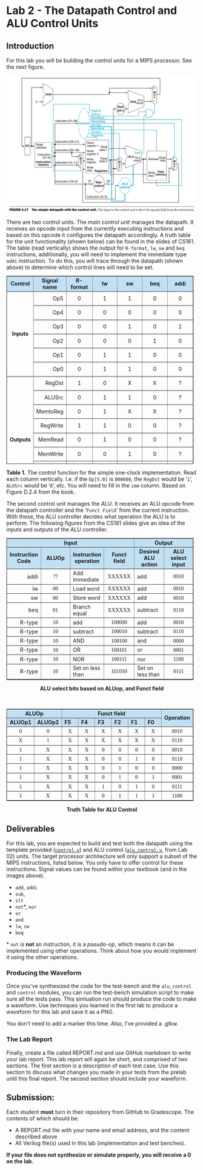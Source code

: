 # Lab 2 - The Datapath Control and ALU Control Units 

## Introduction

For this lab you will be building the control units for a MIPS processor. See the next figure.

![FIGURE 4.17  The simple datapath with the control unit.](./assets/fig-4.17.png)

There are two control units. The _main control unit_ manages the datapath. It receives an opcode
input from the currently executing instructions and based on this opcode it configures the
datapath accordingly. A truth table for the unit functionality (shown below) can be found in the
slides of CS161. The table (read vertically) shows the output for `R-format`, `lw`, `sw` and
`beq` instructions, additionally, you will need to implement the immediate type `addi`
instruction. To do this, you will trace through the datapath (shown above) to determine which
control lines will need to be set.

<table style="border-collapse: collapse; width: 98%; height: 496px;" border="1">
    <tbody>
        <tr style="height: 31px; background-color: #c2e0f4;">
            <td style="width: 14.2764%; height: 31px; text-align: center;"><strong>Control</strong></td>
            <td style="width: 14.2764%; height: 31px; text-align: center;"><strong>Signal name</strong></td>
            <td style="width: 14.2749%; height: 31px; text-align: center;"><strong>R-format</strong></td>
            <td style="width: 14.2764%; height: 31px; text-align: center;"><strong>lw</strong></td>
            <td style="width: 14.2749%; height: 31px; text-align: center;"><strong>sw</strong></td>
            <td style="width: 14.2764%; height: 31px; text-align: center;"><strong>beq</strong></td>
            <td style="width: 14.2749%; height: 31px; text-align: center;"><strong>addi</strong></td>
        </tr>
        <tr style="height: 31px;">
            <td style="width: 14.2764%; height: 186px; text-align: center;" rowspan="6"><strong>Inputs</strong></td>
            <td style="width: 14.2764%; height: 31px; text-align: right;">Op5</td>
            <td style="width: 14.2749%; height: 31px; text-align: center;">0</td>
            <td style="width: 14.2764%; height: 31px; text-align: center;">1</td>
            <td style="width: 14.2749%; height: 31px; text-align: center;">1</td>
            <td style="width: 14.2764%; height: 31px; text-align: center;">0</td>
            <td style="width: 14.2749%; height: 31px; text-align: center;">0</td>
        </tr>
        <tr style="height: 31px;">
            <td style="width: 14.2764%; height: 31px; text-align: right;">Op4</td>
            <td style="width: 14.2749%; height: 31px; text-align: center;">0</td>
            <td style="width: 14.2764%; height: 31px; text-align: center;">0</td>
            <td style="width: 14.2749%; height: 31px; text-align: center;">0</td>
            <td style="width: 14.2764%; height: 31px; text-align: center;">0</td>
            <td style="width: 14.2749%; height: 31px; text-align: center;">0</td>
        </tr>
        <tr style="height: 31px;">
            <td style="width: 14.2764%; height: 31px; text-align: right;">Op3</td>
            <td style="width: 14.2749%; height: 31px; text-align: center;">0</td>
            <td style="width: 14.2764%; height: 31px; text-align: center;">0</td>
            <td style="width: 14.2749%; height: 31px; text-align: center;">1</td>
            <td style="width: 14.2764%; height: 31px; text-align: center;">0</td>
            <td style="width: 14.2749%; height: 31px; text-align: center;">1</td>
        </tr>
        <tr style="height: 31px;">
            <td style="width: 14.2764%; height: 31px; text-align: right;">Op2</td>
            <td style="width: 14.2749%; height: 31px; text-align: center;">0</td>
            <td style="width: 14.2764%; height: 31px; text-align: center;">0</td>
            <td style="width: 14.2749%; height: 31px; text-align: center;">0</td>
            <td style="width: 14.2764%; height: 31px; text-align: center;">1</td>
            <td style="width: 14.2749%; height: 31px; text-align: center;">0</td>
        </tr>
        <tr style="height: 31px;">
            <td style="width: 14.2764%; height: 31px; text-align: right;">Op1</td>
            <td style="width: 14.2749%; height: 31px; text-align: center;">0</td>
            <td style="width: 14.2764%; height: 31px; text-align: center;">1</td>
            <td style="width: 14.2749%; height: 31px; text-align: center;">1</td>
            <td style="width: 14.2764%; height: 31px; text-align: center;">0</td>
            <td style="width: 14.2749%; height: 31px; text-align: center;">0</td>
        </tr>
        <tr style="height: 31px;">
            <td style="width: 14.2764%; height: 31px; text-align: right;">Op0</td>
            <td style="width: 14.2749%; height: 31px; text-align: center;">0</td>
            <td style="width: 14.2764%; height: 31px; text-align: center;">1</td>
            <td style="width: 14.2749%; height: 31px; text-align: center;">1</td>
            <td style="width: 14.2764%; height: 31px; text-align: center;">0</td>
            <td style="width: 14.2749%; height: 31px; text-align: center;">0</td>
        </tr>
        <tr style="height: 31px;">
            <td style="width: 14.2764%; height: 279px; text-align: center;" rowspan="9"><strong>Outputs</strong></td>
            <td style="width: 14.2764%; height: 31px; text-align: right;">RegDst</td>
            <td style="width: 14.2749%; height: 31px; text-align: center;">1</td>
            <td style="width: 14.2764%; height: 31px; text-align: center;">0</td>
            <td style="width: 14.2749%; height: 31px; text-align: center;">X</td>
            <td style="width: 14.2764%; height: 31px; text-align: center;">X</td>
            <td style="width: 14.2749%; height: 31px; text-align: center;">?</td>
        </tr>
        <tr style="height: 31px;">
            <td style="width: 14.2764%; height: 31px; text-align: right;">ALUSrc</td>
            <td style="width: 14.2749%; height: 31px; text-align: center;">0</td>
            <td style="width: 14.2764%; height: 31px; text-align: center;">1</td>
            <td style="width: 14.2749%; height: 31px; text-align: center;">1</td>
            <td style="width: 14.2764%; height: 31px; text-align: center;">0</td>
            <td style="width: 14.2749%; height: 31px; text-align: center;">?</td>
        </tr>
        <tr style="height: 31px;">
            <td style="width: 14.2764%; height: 31px; text-align: right;">MemtoReg</td>
            <td style="width: 14.2749%; height: 31px; text-align: center;">0</td>
            <td style="width: 14.2764%; height: 31px; text-align: center;">1</td>
            <td style="width: 14.2749%; height: 31px; text-align: center;">X</td>
            <td style="width: 14.2764%; height: 31px; text-align: center;">X</td>
            <td style="width: 14.2749%; height: 31px; text-align: center;">?</td>
        </tr>
        <tr style="height: 31px;">
            <td style="width: 14.2764%; height: 31px; text-align: right;">RegWrite</td>
            <td style="width: 14.2749%; height: 31px; text-align: center;">1</td>
            <td style="width: 14.2764%; height: 31px; text-align: center;">1</td>
            <td style="width: 14.2749%; height: 31px; text-align: center;">0</td>
            <td style="width: 14.2764%; height: 31px; text-align: center;">0</td>
            <td style="width: 14.2749%; height: 31px; text-align: center;">?</td>
        </tr>
        <tr style="height: 31px;">
            <td style="width: 14.2764%; height: 31px; text-align: right;">MemRead</td>
            <td style="width: 14.2749%; height: 31px; text-align: center;">0</td>
            <td style="width: 14.2764%; height: 31px; text-align: center;">1</td>
            <td style="width: 14.2749%; height: 31px; text-align: center;">0</td>
            <td style="width: 14.2764%; height: 31px; text-align: center;">0</td>
            <td style="width: 14.2749%; height: 31px; text-align: center;">?</td>
        </tr>
        <tr style="height: 31px;">
            <td style="width: 14.2764%; height: 31px; text-align: right;">MemWrite</td>
            <td style="width: 14.2749%; height: 31px; text-align: center;">0</td>
            <td style="width: 14.2764%; height: 31px; text-align: center;">0</td>
            <td style="width: 14.2749%; height: 31px; text-align: center;">1</td>
            <td style="width: 14.2764%; height: 31px; text-align: center;">0</td>
            <td style="width: 14.2749%; height: 31px; text-align: center;">?</td>
        </tr>
        <tr style="height: 31px;">
            <td style="width: 14.2764%; height: 31px; text-align: right;">Branch</td>
            <td style="width: 14.2749%; height: 31px; text-align: center;">0</td>
            <td style="width: 14.2764%; height: 31px; text-align: center;">0</td>
            <td style="width: 14.2749%; height: 31px; text-align: center;">0</td>
            <td style="width: 14.2764%; height: 31px; text-align: center;">1</td>
            <td style="width: 14.2749%; height: 31px; text-align: center;">?</td>
        </tr>
        <tr style="height: 31px;">
            <td style="width: 14.2764%; height: 31px; text-align: right;">ALUOp1</td>
            <td style="width: 14.2749%; height: 31px; text-align: center;">1</td>
            <td style="width: 14.2764%; height: 31px; text-align: center;">0</td>
            <td style="width: 14.2749%; height: 31px; text-align: center;">0</td>
            <td style="width: 14.2764%; height: 31px; text-align: center;">0</td>
            <td style="width: 14.2749%; height: 31px; text-align: center;">?</td>
        </tr>
        <tr style="height: 31px;">
            <td style="width: 14.2764%; height: 31px; text-align: right;">AluOp0</td>
            <td style="width: 14.2749%; height: 31px; text-align: center;">0</td>
            <td style="width: 14.2764%; height: 31px; text-align: center;">0</td>
            <td style="width: 14.2749%; height: 31px; text-align: center;">0</td>
            <td style="width: 14.2764%; height: 31px; text-align: center;">1</td>
            <td style="width: 14.2749%; height: 31px; text-align: center;">?</td>
        </tr>
    </tbody>
</table>

**Table 1.** The control function for the simple one-clock implementation. Read each column
vertically. I.e. if the `Op[5:0]` is `000000`, the `RegDst` would be ‘`1`’, `ALUSrc` would be ‘`0`’, etc.
You will need to fill in the `imm` column. Based on Figure D.2.4 from the book.

The second control unit manages the _ALU_. It receives an ALU opcode from the datapath
controller and the ‘`Funct Field`’ from the current instruction. With these, the ALU controller
decides what operation the ALU is to perform. The following figures from the CS161 slides give
an idea of the inputs and outputs of the ALU controller.

<table style="border-collapse: collapse; width: 98%;" border="1">
    <tbody>
        <tr>
            <td style="width: 66.6202%; text-align: center; background-color: #c2e0f4;" colspan="4"><strong>Input</strong></td>
            <td style="width: 33.3101%; text-align: center; background-color: #c2e0f4;" colspan="2"><strong>Output</strong></td>
        </tr>
        <tr>
            <td style="width: 16.6558%; text-align: center; background-color: #c2e0f4;"><strong>Instruction Code</strong></td>
            <td style="width: 16.6543%; text-align: center; background-color: #c2e0f4;"><strong>ALUOp</strong></td>
            <td style="width: 16.6558%; text-align: center; background-color: #c2e0f4;"><strong>Instruction operation</strong></td>
            <td style="width: 16.6543%; text-align: center; background-color: #c2e0f4;"><strong>Funct field</strong></td>
            <td style="width: 16.6558%; text-align: center; background-color: #c2e0f4;"><strong>Desired ALU action</strong></td>
            <td style="width: 16.6543%; text-align: center; background-color: #c2e0f4;"><strong>ALU select input</strong></td>
        </tr>
        <tr>
            <td style="width: 16.6558%; text-align: right;">addi</td>
            <td style="width: 16.6543%; text-align: center;"><span style="font-family: 'andale mono', times;">??</span></td>
            <td style="width: 16.6558%;">Add Immediate</td>
            <td style="width: 16.6543%; text-align: center;"><span style="font-family: 'andale mono', times;">XXXXXX</span></td>
            <td style="width: 16.6558%;">add</td>
            <td style="width: 16.6543%; text-align: center;"><span style="font-family: 'andale mono', times;">0010</span></td>
        </tr>
        <tr>
            <td style="width: 16.6558%; text-align: right;">lw</td>
            <td style="width: 16.6543%; text-align: center;"><span style="font-family: 'andale mono', times;">00</span></td>
            <td style="width: 16.6558%;">Load word</td>
            <td style="width: 16.6543%; text-align: center;"><span style="font-family: 'andale mono', times;">XXXXXX</span></td>
            <td style="width: 16.6558%;">add</td>
            <td style="width: 16.6543%; text-align: center;"><span style="font-family: 'andale mono', times;">0010</span></td>
        </tr>
        <tr>
            <td style="width: 16.6558%; text-align: right;">sw</td>
            <td style="width: 16.6543%; text-align: center;"><span style="font-family: 'andale mono', times;">00</span></td>
            <td style="width: 16.6558%;">Store word</td>
            <td style="width: 16.6543%; text-align: center;"><span style="font-family: 'andale mono', times;">XXXXXX</span></td>
            <td style="width: 16.6558%;">add</td>
            <td style="width: 16.6543%; text-align: center;"><span style="font-family: 'andale mono', times;">0010</span></td>
        </tr>
        <tr>
            <td style="width: 16.6558%; text-align: right;">beq</td>
            <td style="width: 16.6543%; text-align: center;"><span style="font-family: 'andale mono', times;">01</span></td>
            <td style="width: 16.6558%;">Branch equal</td>
            <td style="width: 16.6543%; text-align: center;"><span style="font-family: 'andale mono', times;">XXXXXX</span></td>
            <td style="width: 16.6558%;">subtract</td>
            <td style="width: 16.6543%; text-align: center;"><span style="font-family: 'andale mono', times;">0110</span></td>
        </tr>
        <tr>
            <td style="width: 16.6558%; text-align: right;">R-type</td>
            <td style="width: 16.6543%; text-align: center;"><span style="font-family: 'andale mono', times;">10</span></td>
            <td style="width: 16.6558%;">add</td>
            <td style="width: 16.6543%; text-align: center;"><span style="font-family: 'andale mono', times;">100000</span></td>
            <td style="width: 16.6558%;">add</td>
            <td style="width: 16.6543%; text-align: center;"><span style="font-family: 'andale mono', times;">0010</span></td>
        </tr>
        <tr>
            <td style="width: 16.6558%; text-align: right;">R-type</td>
            <td style="width: 16.6543%; text-align: center;"><span style="font-family: 'andale mono', times;">10</span></td>
            <td style="width: 16.6558%;">subtract</td>
            <td style="width: 16.6543%; text-align: center;"><span style="font-family: 'andale mono', times;">100010</span></td>
            <td style="width: 16.6558%;">subtract</td>
            <td style="width: 16.6543%; text-align: center;"><span style="font-family: 'andale mono', times;">0110</span></td>
        </tr>
        <tr>
            <td style="width: 16.6558%; text-align: right;">R-type</td>
            <td style="width: 16.6543%; text-align: center;"><span style="font-family: 'andale mono', times;">10</span></td>
            <td style="width: 16.6558%;">AND</td>
            <td style="width: 16.6543%; text-align: center;"><span style="font-family: 'andale mono', times;">100100</span></td>
            <td style="width: 16.6558%;">and</td>
            <td style="width: 16.6543%; text-align: center;"><span style="font-family: 'andale mono', times;">0000</span></td>
        </tr>
        <tr>
            <td style="width: 16.6558%; text-align: right;">R-type</td>
            <td style="width: 16.6543%; text-align: center;"><span style="font-family: 'andale mono', times;">10</span></td>
            <td style="width: 16.6558%;">OR</td>
            <td style="width: 16.6543%; text-align: center;"><span style="font-family: 'andale mono', times;">100101</span></td>
            <td style="width: 16.6558%;">or</td>
            <td style="width: 16.6543%; text-align: center;"><span style="font-family: 'andale mono', times;">0001</span></td>
        </tr>
        <tr>
            <td style="width: 16.6558%; text-align: right;">R-type</td>
            <td style="width: 16.6543%; text-align: center;"><span style="font-family: 'andale mono', times;">10</span></td>
            <td style="width: 16.6558%;">NOR</td>
            <td style="width: 16.6543%; text-align: center;"><span style="font-family: 'andale mono', times;">100111</span></td>
            <td style="width: 16.6558%;">nor</td>
            <td style="width: 16.6543%; text-align: center;"><span style="font-family: 'andale mono', times;">1100</span></td>
        </tr>
        <tr>
            <td style="width: 16.6558%; text-align: right;">R-type</td>
            <td style="width: 16.6543%; text-align: center;"><span style="font-family: 'andale mono', times;">10</span></td>
            <td style="width: 16.6558%;">Set on less than</td>
            <td style="width: 16.6543%; text-align: center;"><span style="font-family: 'andale mono', times;">101010</span></td>
            <td style="width: 16.6558%;">Set on less than</td>
            <td style="width: 16.6543%; text-align: center;"><span style="font-family: 'andale mono', times;">0111</span></td>
        </tr>
    </tbody>
</table>

<center><b>ALU select bits based on ALUop, and Funct field</b></center>

<p>&nbsp;</p>
<table style="border-collapse: collapse; width: 98%;" border="1">
    <tbody>
        <tr>
            <td style="width: 22.2078%; text-align: center; background-color: #c2e0f4;" colspan="2"><strong>ALUOp</strong></td>
            <td style="width: 66.6202%; text-align: center; background-color: #c2e0f4;" colspan="6"><strong>Funct field</strong></td>
            <td style="width: 11.1023%; background-color: #c2e0f4;" rowspan="2"><strong>Operation</strong></td>
        </tr>
        <tr>
            <td style="width: 11.1039%; background-color: #c2e0f4;"><strong>ALUOp1</strong></td>
            <td style="width: 11.1039%; background-color: #c2e0f4;"><strong>ALUOp2</strong></td>
            <td style="width: 11.1039%; background-color: #c2e0f4;"><strong>F5</strong></td>
            <td style="width: 11.1039%; background-color: #c2e0f4;"><strong>F4</strong></td>
            <td style="width: 11.1023%; background-color: #c2e0f4;"><strong>F3</strong></td>
            <td style="width: 11.1039%; background-color: #c2e0f4;"><strong>F2</strong></td>
            <td style="width: 11.1023%; background-color: #c2e0f4;"><strong>F1</strong></td>
            <td style="width: 11.1039%; background-color: #c2e0f4;"><strong>F0</strong></td>
        </tr>
        <tr>
            <td style="width: 11.1039%; text-align: center;"><span style="font-family: 'andale mono', times;">0</span></td>
            <td style="width: 11.1039%; text-align: center;"><span style="font-family: 'andale mono', times;">0</span></td>
            <td style="width: 11.1039%; text-align: center;"><span style="font-family: 'andale mono', times;">X</span></td>
            <td style="width: 11.1039%; text-align: center;"><span style="font-family: 'andale mono', times;">X</span></td>
            <td style="width: 11.1023%; text-align: center;"><span style="font-family: 'andale mono', times;">X</span></td>
            <td style="width: 11.1039%; text-align: center;"><span style="font-family: 'andale mono', times;">X</span></td>
            <td style="width: 11.1023%; text-align: center;"><span style="font-family: 'andale mono', times;">X</span></td>
            <td style="width: 11.1039%; text-align: center;"><span style="font-family: 'andale mono', times;">X</span></td>
            <td style="width: 11.1023%; text-align: center;"><span style="font-family: 'andale mono', times;">0010</span></td>
        </tr>
        <tr>
            <td style="width: 11.1039%; text-align: center;"><span style="font-family: 'andale mono', times;">X</span></td>
            <td style="width: 11.1039%; text-align: center;"><span style="font-family: 'andale mono', times;">1</span></td>
            <td style="width: 11.1039%; text-align: center;"><span style="font-family: 'andale mono', times;">X</span></td>
            <td style="width: 11.1039%; text-align: center;"><span style="font-family: 'andale mono', times;">X</span></td>
            <td style="width: 11.1023%; text-align: center;"><span style="font-family: 'andale mono', times;">X</span></td>
            <td style="width: 11.1039%; text-align: center;"><span style="font-family: 'andale mono', times;">X</span></td>
            <td style="width: 11.1023%; text-align: center;"><span style="font-family: 'andale mono', times;">X</span></td>
            <td style="width: 11.1039%; text-align: center;"><span style="font-family: 'andale mono', times;">X</span></td>
            <td style="width: 11.1023%; text-align: center;"><span style="font-family: 'andale mono', times;">0110</span></td>
        </tr>
        <tr>
            <td style="width: 11.1039%; text-align: center;"><span style="font-family: 'andale mono', times;">1</span></td>
            <td style="width: 11.1039%; text-align: center;"><span style="font-family: 'andale mono', times;">X</span></td>
            <td style="width: 11.1039%; text-align: center;"><span style="font-family: 'andale mono', times;">X</span></td>
            <td style="width: 11.1039%; text-align: center;"><span style="font-family: 'andale mono', times;">X</span></td>
            <td style="width: 11.1023%; text-align: center;"><span style="font-family: 'andale mono', times;">0</span></td>
            <td style="width: 11.1039%; text-align: center;"><span style="font-family: 'andale mono', times;">0</span></td>
            <td style="width: 11.1023%; text-align: center;"><span style="font-family: 'andale mono', times;">0</span></td>
            <td style="width: 11.1039%; text-align: center;"><span style="font-family: 'andale mono', times;">0</span></td>
            <td style="width: 11.1023%; text-align: center;"><span style="font-family: 'andale mono', times;">0010</span></td>
        </tr>
        <tr>
            <td style="width: 11.1039%; text-align: center;"><span style="font-family: 'andale mono', times;">1</span></td>
            <td style="width: 11.1039%; text-align: center;"><span style="font-family: 'andale mono', times;">X</span></td>
            <td style="width: 11.1039%; text-align: center;"><span style="font-family: 'andale mono', times;">X</span></td>
            <td style="width: 11.1039%; text-align: center;"><span style="font-family: 'andale mono', times;">X</span></td>
            <td style="width: 11.1023%; text-align: center;"><span style="font-family: 'andale mono', times;">0</span></td>
            <td style="width: 11.1039%; text-align: center;"><span style="font-family: 'andale mono', times;">0</span></td>
            <td style="width: 11.1023%; text-align: center;"><span style="font-family: 'andale mono', times;">1</span></td>
            <td style="width: 11.1039%; text-align: center;"><span style="font-family: 'andale mono', times;">0</span></td>
            <td style="width: 11.1023%; text-align: center;"><span style="font-family: 'andale mono', times;">0110</span></td>
        </tr>
        <tr>
            <td style="width: 11.1039%; text-align: center;"><span style="font-family: 'andale mono', times;">1</span></td>
            <td style="width: 11.1039%; text-align: center;"><span style="font-family: 'andale mono', times;">X</span></td>
            <td style="width: 11.1039%; text-align: center;"><span style="font-family: 'andale mono', times;">X</span></td>
            <td style="width: 11.1039%; text-align: center;"><span style="font-family: 'andale mono', times;">X</span></td>
            <td style="width: 11.1023%; text-align: center;"><span style="font-family: 'andale mono', times;">0</span></td>
            <td style="width: 11.1039%; text-align: center;"><span style="font-family: 'andale mono', times;">1</span></td>
            <td style="width: 11.1023%; text-align: center;"><span style="font-family: 'andale mono', times;">0</span></td>
            <td style="width: 11.1039%; text-align: center;"><span style="font-family: 'andale mono', times;">0</span></td>
            <td style="width: 11.1023%; text-align: center;"><span style="font-family: 'andale mono', times;">0000</span></td>
        </tr>
        <tr>
            <td style="width: 11.1039%; text-align: center;"><span style="font-family: 'andale mono', times;">1</span></td>
            <td style="width: 11.1039%; text-align: center;"><span style="font-family: 'andale mono', times;">X</span></td>
            <td style="width: 11.1039%; text-align: center;"><span style="font-family: 'andale mono', times;">X</span></td>
            <td style="width: 11.1039%; text-align: center;"><span style="font-family: 'andale mono', times;">X</span></td>
            <td style="width: 11.1023%; text-align: center;"><span style="font-family: 'andale mono', times;">0</span></td>
            <td style="width: 11.1039%; text-align: center;"><span style="font-family: 'andale mono', times;">1</span></td>
            <td style="width: 11.1023%; text-align: center;"><span style="font-family: 'andale mono', times;">0</span></td>
            <td style="width: 11.1039%; text-align: center;"><span style="font-family: 'andale mono', times;">1</span></td>
            <td style="width: 11.1023%; text-align: center;"><span style="font-family: 'andale mono', times;">0001</span></td>
        </tr>
        <tr>
            <td style="width: 11.1039%; text-align: center;"><span style="font-family: 'andale mono', times;">1</span></td>
            <td style="width: 11.1039%; text-align: center;"><span style="font-family: 'andale mono', times;">X</span></td>
            <td style="width: 11.1039%; text-align: center;"><span style="font-family: 'andale mono', times;">X</span></td>
            <td style="width: 11.1039%; text-align: center;"><span style="font-family: 'andale mono', times;">X</span></td>
            <td style="width: 11.1023%; text-align: center;"><span style="font-family: 'andale mono', times;">1</span></td>
            <td style="width: 11.1039%; text-align: center;"><span style="font-family: 'andale mono', times;">0</span></td>
            <td style="width: 11.1023%; text-align: center;"><span style="font-family: 'andale mono', times;">1</span></td>
            <td style="width: 11.1039%; text-align: center;"><span style="font-family: 'andale mono', times;">0</span></td>
            <td style="width: 11.1023%; text-align: center;"><span style="font-family: 'andale mono', times;">0111</span></td>
        </tr>
        <tr>
            <td style="width: 11.1039%; text-align: center;"><span style="font-family: 'andale mono', times;">1</span></td>
            <td style="width: 11.1039%; text-align: center;"><span style="font-family: 'andale mono', times;">X</span></td>
            <td style="width: 11.1039%; text-align: center;"><span style="font-family: 'andale mono', times;">X</span></td>
            <td style="width: 11.1039%; text-align: center;"><span style="font-family: 'andale mono', times;">X</span></td>
            <td style="width: 11.1023%; text-align: center;"><span style="font-family: 'andale mono', times;">0</span></td>
            <td style="width: 11.1039%; text-align: center;"><span style="font-family: 'andale mono', times;">1</span></td>
            <td style="width: 11.1023%; text-align: center;"><span style="font-family: 'andale mono', times;">1</span></td>
            <td style="width: 11.1039%; text-align: center;"><span style="font-family: 'andale mono', times;">1</span></td>
            <td style="width: 11.1023%; text-align: center;"><span style="font-family: 'andale mono', times;">1100</span></td>
        </tr>
    </tbody>
</table>
<center><b>Truth Table for ALU Control</b></center>

## Deliverables

For this lab, you are expected to build and test both the datapath using the template provided
([`control.v`](./control.v)) and ALU control ([`alu_control.v`](./alu_control.v), from Lab 02) 
units. The target processor architecture will only support a subset of the MIPS instructions, 
listed below. You only have to offer control for these instructions. Signal values can be 
found within your textbook (and in the images above).

- `add`, `addi`
- `sub`,
- `slt`
- `not`*, `nor`
- `or`
- `and`
- `lw`, `sw`
- `beq`


\* `not` is **not** an instruction, it is a _pseudo-op_, which means it can be implemented using other
operations. Think about how you would implement it using the other operations.

### Producing the Waveform

Once you've synthesized the code for the test-bench and the `alu_control` and `control` modules, you can run
the test-bench simulation script to make sure all the tests pass. This simluation run should
produce the code to make a waveform. Use techniques you learned in the first lab to produce a
waveform for this lab and save it as a PNG. 

You don't need to add a marker this time. Also, I've provided a .gtkw.

### The Lab Report

Finally, create a file called REPORT.md and use GitHub markdown to write your lab report. This lab
report will again be short, and comprised of two sections. The first section is a description of 
each test case. Use this section to discuss what changes you made in your tests from the prelab
until this final report. The second section should include your waveform. 

## Submission:

Each student **must** turn in their repository from GitHub to Gradescope. The contents of which should be:
- A REPORT.md file with your name and email address, and the content described above
- All Verilog file(s) used in this lab (implementation and test benches).

**If your file does not synthesize or simulate properly, you will receive a 0 on the lab.**
